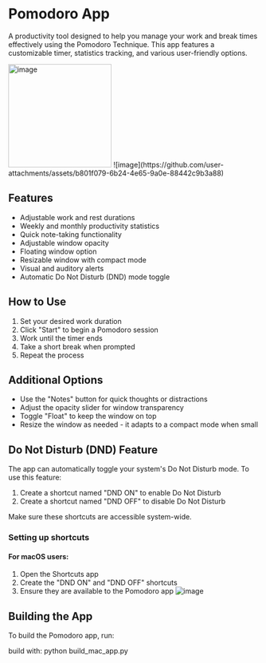 # Pomodoro App

A productivity tool designed to help you manage your work and break times effectively using the Pomodoro Technique. This app features a customizable timer, statistics tracking, and various user-friendly options.

<img width="207" alt="image" src="https://github.com/user-attachments/assets/7a011308-51fe-47e8-8ebf-e3c8ec804e1f">
![image](https://github.com/user-attachments/assets/b801f079-6b24-4e65-9a0e-88442c9b3a88)

## Features

- Adjustable work and rest durations
- Weekly and monthly productivity statistics
- Quick note-taking functionality
- Adjustable window opacity
- Floating window option
- Resizable window with compact mode
- Visual and auditory alerts
- Automatic Do Not Disturb (DND) mode toggle

## How to Use

1. Set your desired work duration
2. Click "Start" to begin a Pomodoro session
3. Work until the timer ends
4. Take a short break when prompted
5. Repeat the process

## Additional Options

- Use the "Notes" button for quick thoughts or distractions
- Adjust the opacity slider for window transparency
- Toggle "Float" to keep the window on top
- Resize the window as needed - it adapts to a compact mode when small

## Do Not Disturb (DND) Feature

The app can automatically toggle your system's Do Not Disturb mode. To use this feature:

1. Create a shortcut named "DND ON" to enable Do Not Disturb
2. Create a shortcut named "DND OFF" to disable Do Not Disturb

Make sure these shortcuts are accessible system-wide.


### Setting up shortcuts

#### For macOS users:
1. Open the Shortcuts app
2. Create the "DND ON" and "DND OFF" shortcuts
3. Ensure they are available to the Pomodoro app
![image](https://github.com/user-attachments/assets/e7cf773b-6295-449f-9c5e-b76b8781f2eb)

## Building the App

To build the Pomodoro app, run:

build with: python build_mac_app.py
